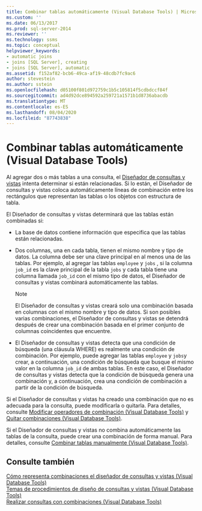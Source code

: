 ```yaml
---
title: Combinar tablas automáticamente (Visual Database Tools) | Microsoft Docs
ms.custom: ''
ms.date: 06/13/2017
ms.prod: sql-server-2014
ms.reviewer: ''
ms.technology: ssms
ms.topic: conceptual
helpviewer_keywords:
- automatic joins
- joins [SQL Server], creating
- joins [SQL Server], automatic
ms.assetid: f152af82-bcb6-49ca-af19-48cdb7fc9ac6
author: stevestein
ms.author: sstein
ms.openlocfilehash: d05100f801d972759c1b5c105814f5cdbdccf84f
ms.sourcegitcommit: ad4d92dce894592a259721a1571b1d8736abacdb
ms.translationtype: MT
ms.contentlocale: es-ES
ms.lasthandoff: 08/04/2020
ms.locfileid: "87743838"
---
```

# <a name="join-tables-automatically-visual-database-tools"></a>Combinar tablas automáticamente (Visual Database Tools)
  Al agregar dos o más tablas a una consulta, el [Diseñador de consultas y vistas](visual-database-tools.md) intenta determinar si están relacionadas. Si lo están, el Diseñador de consultas y vistas coloca automáticamente líneas de combinación entre los rectángulos que representan las tablas o los objetos con estructura de tabla.  
  
 El Diseñador de consultas y vistas determinará que las tablas están combinadas si:  
  
-   La base de datos contiene información que especifica que las tablas están relacionadas.  
  
-   Dos columnas, una en cada tabla, tienen el mismo nombre y tipo de datos. La columna debe ser una clave principal en al menos una de las tablas. Por ejemplo, al agregar las tablas `employee` y `jobs` , si la columna `job_id` es la clave principal de la tabla `jobs` y cada tabla tiene una columna llamada `job_id` con el mismo tipo de datos, el Diseñador de consultas y vistas combinará automáticamente las tablas.  
  
    > [!NOTE]  
    >  El Diseñador de consultas y vistas creará solo una combinación basada en columnas con el mismo nombre y tipo de datos. Si son posibles varias combinaciones, el Diseñador de consultas y vistas se detendrá después de crear una combinación basada en el primer conjunto de columnas coincidentes que encuentre.  
  
-   El Diseñador de consultas y vistas detecta que una condición de búsqueda (una cláusula WHERE) es realmente una condición de combinación. Por ejemplo, puede agregar las tablas `employee` y `jobs`y crear, a continuación, una condición de búsqueda que busque el mismo valor en la columna `job_id` de ambas tablas. En este caso, el Diseñador de consultas y vistas detecta que la condición de búsqueda genera una combinación y, a continuación, crea una condición de combinación a partir de la condición de búsqueda.  
  
 Si el Diseñador de consultas y vistas ha creado una combinación que no es adecuada para la consulta, puede modificarla o quitarla. Para detalles, consulte [Modificar operadores de combinación &#40;Visual Database Tools&#41;](modify-join-operators-visual-database-tools.md) y [Quitar combinaciones &#40;Visual Database Tools&#41;](remove-joins-visual-database-tools.md).  
  
 Si el Diseñador de consultas y vistas no combina automáticamente las tablas de la consulta, puede crear una combinación de forma manual. Para detalles, consulte [Combinar tablas manualmente &#40;Visual Database Tools&#41;](join-tables-manually-visual-database-tools.md).  
  
## <a name="see-also"></a>Consulte también  
 [Cómo representa combinaciones el diseñador de consultas y vistas &#40;Visual Database Tools&#41;](how-the-query-and-view-designer-represents-joins-visual-database-tools.md)   
 [Temas de procedimientos de diseño de consultas y vistas &#40;Visual Database Tools&#41;](design-queries-and-views-how-to-topics-visual-database-tools.md)   
 [Realizar consultas con combinaciones &#40;Visual Database Tools&#41;](query-with-joins-visual-database-tools.md)  
  
  
